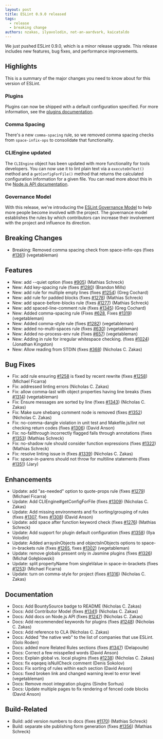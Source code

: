 ```yaml
---
layout: post
title: ESLint 0.9.0 released
tags:
  - release
  - breaking change
authors: nzakas, ilyavolodin, not-an-aardvark, kaicataldo
---
```


We just pushed ESLint 0.9.0, which is a minor release upgrade. This release includes new features, bug fixes, and performance improvements.

## Highlights

This is a summary of the major changes you need to know about for this version of ESLint.

### Plugins

Plugins can now be shipped with a default configuration specified. For more information, see the [plugins documentation](https://eslint.org/docs/developer-guide/working-with-plugins).

### Comma Spacing

There's a new `comma-spacing` rule, so we removed comma spacing checks from `space-infix-ops` to consolidate that functionality.

### CLIEngine updated

The `CLIEngine` object has been updated with more functionality for tools developers. You can now use it to lint plain text via a `executeOnText()` method and a `getConfigForFile()` method that returns the calculated configuration information for a given file. You can read more about this in the [Node.js API documentation](https://eslint.org/docs/developer-guide/nodejs-api).

### Governance Model

With this release, we're introducing the [ESLint Governance Model](https://eslint.org/docs/developer-guide/governance) to help more people become involved with the project. The governance model establishes the rules by which contributors can increase their involvement with the project and influence its direction.

## Breaking Changes

* Breaking: Removed comma spacing check from space-infix-ops (fixes [#1361](https://github.com/eslint/eslint/issues/1361)) (vegetableman)

## Features

* New: add --quiet option (fixes [#905](https://github.com/eslint/eslint/issues/905)) (Mathias Schreck)
* New: Add key-spacing rule (fixes [#1280](https://github.com/eslint/eslint/issues/1280)) (Brandon Mills)
* New: add rule for multiple empty lines (fixes [#1254](https://github.com/eslint/eslint/issues/1254)) (Greg Cochard)
* New: add rule for padded blocks (fixes [#1278](https://github.com/eslint/eslint/issues/1278)) (Mathias Schreck)
* New: add space-before-blocks rule (fixes [#1277](https://github.com/eslint/eslint/issues/1277)) (Mathias Schreck)
* New: add spaced-line-comment rule (fixes [#1345](https://github.com/eslint/eslint/issues/1345)) (Greg Cochard)
* New: Added comma-spacing rule (Fixes [#628](https://github.com/eslint/eslint/issues/628), Fixes [#1319](https://github.com/eslint/eslint/issues/1319)) (vegetableman)
* New: Added comma-style rule (fixes [#1282](https://github.com/eslint/eslint/issues/1282)) (vegetableman)
* New: added no-multi-spaces rule (fixes [#630](https://github.com/eslint/eslint/issues/630)) (vegetableman)
* New: Added no-process-env rule (fixes [#657](https://github.com/eslint/eslint/issues/657)) (vegetableman)
* New: Adding in rule for irregular whitespace checking. (fixes [#1024](https://github.com/eslint/eslint/issues/1024)) (Jonathan Kingston)
* New: Allow reading from STDIN (fixes [#368](https://github.com/eslint/eslint/issues/368)) (Nicholas C. Zakas)

## Bug Fixes

* Fix: add rule ensuring [#1258](https://github.com/eslint/eslint/issues/1258) is fixed by recent rewrite (fixes [#1258](https://github.com/eslint/eslint/issues/1258)) (Michael Ficarra)
* Fix: addressed linting errors (Nicholas C. Zakas)
* Fix: allow comma-last with object properties having line breaks (fixes [#1314](https://github.com/eslint/eslint/issues/1314)) (vegetableman)
* Fix: Ensure messages are sorted by line (fixes [#1343](https://github.com/eslint/eslint/issues/1343)) (Nicholas C. Zakas)
* Fix: Make sure shebang comment node is removed (fixes [#1352](https://github.com/eslint/eslint/issues/1352)) (Nicholas C. Zakas)
* Fix: no-comma-dangle violation in unit test and Makefile.js/lint not checking return codes (fixes [#1306](https://github.com/eslint/eslint/issues/1306)) (David Anson)
* Fix: no-fallthrough incorrectly flagged falls through annotations (fixes [#1353](https://github.com/eslint/eslint/issues/1353)) (Mathias Schreck)
* Fix: no-shadow rule should consider function expressions (fixes [#1322](https://github.com/eslint/eslint/issues/1322)) (Mathias Schreck)
* Fix: resolve linting issue in (fixes [#1339](https://github.com/eslint/eslint/issues/1339)) (Nicholas C. Zakas)
* Fix: space-in-parens should not throw for multiline statements (fixes [#1351](https://github.com/eslint/eslint/issues/1351)) (Jary)

## Enhancements

* Update: add "as-needed" option to quote-props rule (fixes [#1279](https://github.com/eslint/eslint/issues/1279)) (Michael Ficarra)
* Update: Add CLIEngine#getConfigForFile (fixes [#1309](https://github.com/eslint/eslint/issues/1309)) (Nicholas C. Zakas)
* Update: Add missing environments and fix sorting/grouping of rules (fixes [#1307](https://github.com/eslint/eslint/issues/1307), fixes [#1308](https://github.com/eslint/eslint/issues/1308)) (David Anson)
* Update: add space after function keyword check (fixes [#1276](https://github.com/eslint/eslint/issues/1276)) (Mathias Schreck)
* Update: Add support for plugin default configuration (fixes [#1358](https://github.com/eslint/eslint/issues/1358)) (Ilya Volodin)
* Update: Added arraysInObjects and objectsInObjects options to space-in-brackets rule (fixes [#1265](https://github.com/eslint/eslint/issues/1265), fixes [#1302](https://github.com/eslint/eslint/issues/1302)) (vegetableman)
* Update: remove globals present only in Jasmine plugins (fixes [#1326](https://github.com/eslint/eslint/issues/1326)) (Michał Gołębiowski)
* Update: split propertyName from singleValue in space-in-brackets (fixes [#1253](https://github.com/eslint/eslint/issues/1253)) (Michael Ficarra)
* Update: turn on comma-style for project (fixes [#1316](https://github.com/eslint/eslint/issues/1316)) (Nicholas C. Zakas)

## Documentation

* Docs: Add BountySource badge to README (Nicholas C. Zakas)
* Docs: Add Contributor Model (fixes [#1341](https://github.com/eslint/eslint/issues/1341)) (Nicholas C. Zakas)
* Docs: Add docs on Node.js API (fixes [#1247](https://github.com/eslint/eslint/issues/1247)) (Nicholas C. Zakas)
* Docs: Add recommended keywords for plugins (fixes [#1248](https://github.com/eslint/eslint/issues/1248)) (Nicholas C. Zakas)
* Docs: Add reference to CLA (Nicholas C. Zakas)
* Docs: Added "the native web" to the list of companies that use ESLint. (Golo Roden)
* Docs: added more Related Rules sections (fixes [#1347](https://github.com/eslint/eslint/issues/1347)) (Delapouite)
* Docs: Correct a few misspelled words (David Anson)
* Docs: Explain global vs. local plugins (fixes [#1238](https://github.com/eslint/eslint/issues/1238)) (Nicholas C. Zakas)
* Docs: fix eqeqeq isNullCheck comment (Denis Sokolov)
* Docs: Fix sorting of rules within each section (David Anson)
* Docs: fixed broken link and changed warning level to error level (vegetableman)
* Docs: Remove moot integration plugins (Sindre Sorhus)
* Docs: Update multiple pages to fix rendering of fenced code blocks (David Anson)

## Build-Related

* Build: add version numbers to docs (fixes [#1170](https://github.com/eslint/eslint/issues/1170)) (Mathias Schreck)
* Build: separate site publishing form generation (fixes [#1356](https://github.com/eslint/eslint/issues/1356)) (Mathias Schreck)
